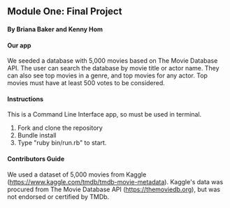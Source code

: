 
## Module One: Final Project
#### By Briana Baker and Kenny Hom

#### Our app
  We seeded a database with 5,000 movies based on The Movie Database API. The user can search the database by movie title or actor name. They can also see top movies in a genre, and top movies for any actor. Top movies must have at least 500 votes to be considered.

#### Instructions
  This is a Command Line Interface app, so must be used in terminal.
  1. Fork and clone the repository
  2. Bundle install
  3. Type "ruby bin/run.rb" to start.

#### Contributors Guide
  We used a dataset of 5,000 movies from Kaggle (https://www.kaggle.com/tmdb/tmdb-movie-metadata). Kaggle's data was procured from The Movie Database API (https://themoviedb.org), but was not endorsed or certified by TMDb.
